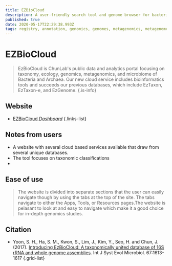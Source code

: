 ```yaml
---
title: EZBioCloud
description: A user-friendly search tool and genome browser for bacteria.
published: true
date: 2020-05-17T22:29:38.993Z
tags: registry, annotation, genomics, genomes, metagenomics, metagenomes, taxonomy, sequence analysis, genes, 16s rrna, phylogeny, rdna, genome browser, microbiome, taxonomic profiling
---
```


# EZBioCloud

> EzBioCloud is ChunLab's public data and analytics portal focusing on taxonomy, ecology, genomics, metagenomics, and microbiome of Bacteria and Archaea. Our new cloud service includes bioinformatics tools and succeeds our previous databases, which include EzTaxon, EzTaxon-e, and EzGenome. 
{.is-info}

## Website

- [EZBioCloud *Dashboard*](https://www.ezbiocloud.net/dashboard)
{.links-list}

## Notes from users 
- A website with several cloud based services available that draw from several unique databases.
- The tool focuses on taxonomic classifications
- 

## Ease of use 
> The website is divided into separate sections that the user can easily navigate though by using the tabs at the top of the site. The tabs navigate to either the Apps, Tools, or Resources pages.The website is pelasant to look at and easy to navigate which make it a good choice for in-depth genomics studies.



## Citation

- Yoon, S. H., Ha, S. M., Kwon, S., Lim, J., Kim, Y., Seo, H. and Chun, J. (2017). [Introducing EzBioCloud: A taxonomically united database of 16S rRNA and whole genome assemblies](http://www.ncbi.nlm.nih.gov/pubmed/28005526). Int J Syst Evol Microbiol. 67:1613-1617
{.grid-list}